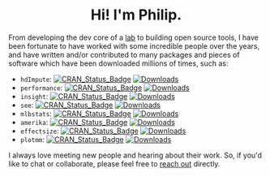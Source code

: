 <h1 align="center">Hi! I'm Philip.</h1>

<!--

<br/>

<p align="center">
  <a href="https://git.io/typing-svg"><img src="https://readme-typing-svg.herokuapp.com?font=Fira+Code&pause=1000&width=900&height=75&lines=Favorite+languages%3A+R%2C+Python%2C+Julia;Interests%3A+Data+Science%2C+Computational+Social+Science%2C+Machine+Learning;Reach+out+if+you'd+like+to+chat+or+collaborate!" alt="pdwaggoner" /></a>
</p>
<hr/>

-->

From developing the dev core of a [lab](https://github.com/Hammerling-Research-Group) to building open source tools, I have been fortunate to have worked with some incredible people over the years, and have written and/or contributed to many packages and pieces of software which have been downloaded millions of times, such as: 

  - `hdImpute`: [![CRAN_Status_Badge](https://www.r-pkg.org/badges/version/hdImpute)](http://cran.r-project.org/package=hdImpute) [![Downloads](https://cranlogs.r-pkg.org/badges/grand-total/hdImpute)](https://cran.r-project.org/package=hdImpute)
  - `performance`: [![CRAN_Status_Badge](https://www.r-pkg.org/badges/version/performance)](http://cran.r-project.org/package=performance) [![Downloads](https://cranlogs.r-pkg.org/badges/grand-total/performance)](https://cran.r-project.org/package=performance)
  - `insight`: [![CRAN_Status_Badge](https://www.r-pkg.org/badges/version/insight)](http://cran.r-project.org/package=insight) [![Downloads](https://cranlogs.r-pkg.org/badges/grand-total/insight)](https://cran.r-project.org/package=insight)
  - `see`: [![CRAN_Status_Badge](https://www.r-pkg.org/badges/version/see)](http://cran.r-project.org/package=see) [![Downloads](https://cranlogs.r-pkg.org/badges/grand-total/see)](https://cran.r-project.org/package=see)
  - `mlbstats`: [![CRAN_Status_Badge](https://www.r-pkg.org/badges/version/mlbstats)](http://cran.r-project.org/package=mlbstats) [![Downloads](https://cranlogs.r-pkg.org/badges/grand-total/mlbstats)](https://cran.r-project.org/package=mlbstats)
  - `amerika`: [![CRAN_Status_Badge](https://www.r-pkg.org/badges/version/amerika)](http://cran.r-project.org/package=amerika) [![Downloads](https://cranlogs.r-pkg.org/badges/grand-total/amerika)](https://cran.r-project.org/package=amerika)
  - `effectsize`: [![CRAN_Status_Badge](https://www.r-pkg.org/badges/version/effectsize)](http://cran.r-project.org/package=effectsize) [![Downloads](https://cranlogs.r-pkg.org/badges/grand-total/effectsize)](https://cran.r-project.org/package=effectsize)
  - `plotmm`: [![CRAN_Status_Badge](https://www.r-pkg.org/badges/version/plotmm)](http://cran.r-project.org/package=plotmm) [![Downloads](https://cranlogs.r-pkg.org/badges/grand-total/plotmm)](https://cran.r-project.org/package=plotmm)

I always love meeting new people and hearing about their work. So, if you'd like to chat or collaborate, please feel free to [reach out](https://pdwaggoner.github.io/) directly.
